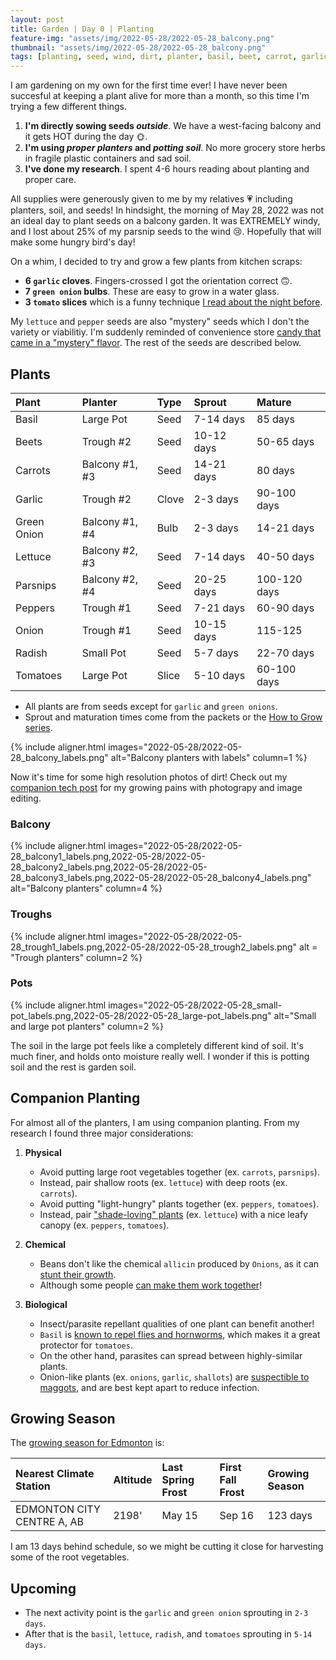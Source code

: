 ```yaml
---
layout: post
title: Garden | Day 0 | Planting
feature-img: "assets/img/2022-05-28/2022-05-28_balcony.png"
thumbnail: "assets/img/2022-05-28/2022-05-28_balcony.png"
tags: [planting, seed, wind, dirt, planter, basil, beet, carrot, garlic, green onion, lettuce, parsnip, pepper, onion, radish, tomato, edmonton]
---
```


I am gardening on my own for the first time ever! I have never been succesful at keeping a plant alive for more than a month, so this time I'm trying a few different things.

1. **I'm directly sowing seeds _outside_**. We have a west-facing balcony and it gets HOT during the day 🌞.
1. **I'm using _proper planters_ and _potting soil_**. No more grocery store herbs in fragile plastic containers and sad soil.
1. **I've done my research**. I spent 4-6 hours reading about planting and proper care.

All supplies were generously given to me by my relatives 💗 including planters, soil, and seeds!  In hindsight, the morning of May 28, 2022 was not an ideal day to plant seeds on a balcony garden. It was EXTREMELY windy, and I lost about 25% of my parsnip seeds to the wind 😢. Hopefully that will make some hungry bird's day!

On a whim, I decided to try and grow a few plants from kitchen scraps:

- **6 `garlic` cloves**. Fingers-crossed I got the orientation correct 🙃.
- **7 `green onion` bulbs**. These are easy to grow in a water glass.
- **3 `tomato` slices** which is a funny technique [I read about the night before](https://www.gardeningknowhow.com/edible/vegetables/tomato/planting-tomato-slices.htm).

My `lettuce` and `pepper` seeds are also "mystery" seeds which I don't the variety or viabilitiy. I'm suddenly reminded of convenience store [candy that came in a "mystery" flavor](https://zomgcandy.com/airheads-white-mystery/). The rest of the seeds are described below.


## Plants

| Plant        | Planter        | Type  | Sprout       | Mature       | 
|:-------------|:---------------|:------| :------------|:-------------|
| Basil        | Large Pot      | Seed  | 7-14 days    | 85 days      |
| Beets        | Trough #2      | Seed  | 10-12 days   | 50-65 days   | 
| Carrots      | Balcony #1, #3 | Seed  | 14-21 days   | 80 days      |
| Garlic       | Trough #2      | Clove | 2-3 days     | 90-100 days  |
| Green Onion  | Balcony #1, #4 | Bulb  | 2-3 days     | 14-21 days   |
| Lettuce      | Balcony #2, #3 | Seed  | 7-14 days    | 40-50 days   |
| Parsnips     | Balcony #2, #4 | Seed  | 20-25 days   | 100-120 days |
| Peppers      | Trough #1      | Seed  | 7-21 days    | 60-90 days   |
| Onion        | Trough #1      | Seed  | 10-15 days   | 115-125      |
| Radish       | Small Pot      | Seed  | 5-7 days     | 22-70 days   |
| Tomatoes     | Large Pot      | Slice | 5-10 days    | 60-100 days  |

- All plants are from seeds except for `garlic` and `green onions`. 
- Sprout and maturation times come from the packets or the [How to Grow series](https://www.westcoastseeds.com/blogs/how-to-grow).

{% include aligner.html images="2022-05-28/2022-05-28_balcony_labels.png" alt="Balcony planters with labels" column=1 %}

Now it's time for some high resolution photos of dirt! Check out my <a href="../../../2022/05/29/tech.html">companion tech post</a> for my growing pains with photograpy and image editing.

### Balcony

{% include aligner.html images="2022-05-28/2022-05-28_balcony1_labels.png,2022-05-28/2022-05-28_balcony2_labels.png,2022-05-28/2022-05-28_balcony3_labels.png,2022-05-28/2022-05-28_balcony4_labels.png" alt="Balcony planters" column=4 %}

### Troughs

{% include aligner.html images="2022-05-28/2022-05-28_trough1_labels.png,2022-05-28/2022-05-28_trough2_labels.png" alt = "Trough planters" column=2 %}

### Pots

{% include aligner.html images="2022-05-28/2022-05-28_small-pot_labels.png,2022-05-28/2022-05-28_large-pot_labels.png" alt="Small and large pot planters" column=2 %}

The soil in the large pot feels like a completely different kind of soil. It's much finer, and holds onto moisture really well. I wonder if this is potting soil and the rest is garden soil.

## Companion Planting

For almost all of the planters, I am using companion planting. From my research I found three major considerations:

1. **Physical**

    - Avoid putting large root vegetables together (ex. `carrots`, `parsnips`). 
    - Instead, pair shallow roots (ex. `lettuce`) with deep roots (ex. `carrots`).
    - Avoid putting "light-hungry" plants together (ex. `peppers`, `tomatoes`). 
    - Instead, pair ["shade-loving" plants](https://www.ecohome.net/guides/2295/growing-vegetables-in-the-shade) (ex. `lettuce`) with a nice leafy canopy (ex. `peppers`, `tomatoes`).

1. **Chemical**

    - Beans don't like the chemical `allicin` produced by `Onions`, as it can [stunt their growth](https://www.tinygardenhabit.com/can-onions-and-beans-be-planted-together/). 
    - Although some people [can make them work together](https://www.tinygardenhabit.com/can-onions-and-beans-be-planted-together/)!

1. **Biological**

    - Insect/parasite repellant qualities of one plant can benefit another! 
    - `Basil` is [known to repel flies and hornworms](https://www.masterclass.com/articles/tomato-companion-planting-guide#companion-plants-to-grow-with-tomatoes), which makes it a great protector for `tomatoes`.
    - On the other hand, parasites can spread between highly-similar plants. 
    - Onion-like plants (ex. `onions`, `garlic`, `shallots`) are [suspectible to maggots](https://www.gardeningknowhow.com/edible/vegetables/onion/onion-plant-companions.htm), and are best kept apart to reduce infection.

## Growing Season

The [growing season for Edmonton](https://www.almanac.com/gardening/frostdates/AB/Edmonton) is:

| Nearest Climate Station    | Altitude | Last Spring Frost | First Fall Frost | Growing Season |
|:---------------------------|:---------|:------------------|:-----------------|:---------------|
| EDMONTON CITY CENTRE A, AB | 2198'    | May 15            | Sep 16           | 123 days       | 

I am 13 days behind schedule, so we might be cutting it close for harvesting some of the root vegetables.

## Upcoming

- The next activity point is the `garlic` and `green onion` sprouting in `2-3 days`.
- After that is the `basil`, `lettuce`, `radish`, and `tomatoes` sprouting in `5-14 days`.
